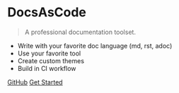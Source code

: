 <!-- _coverpage.md -->

# DocsAsCode

> A professional documentation toolset.

- Write with your favorite doc language (md, rst, adoc)
- Use your favorite tool
- Create custom themes
- Build in CI workflow

[GitHub](https://github.com/docascod/DocsAsCode)
[Get Started](#DocsAsCode)
